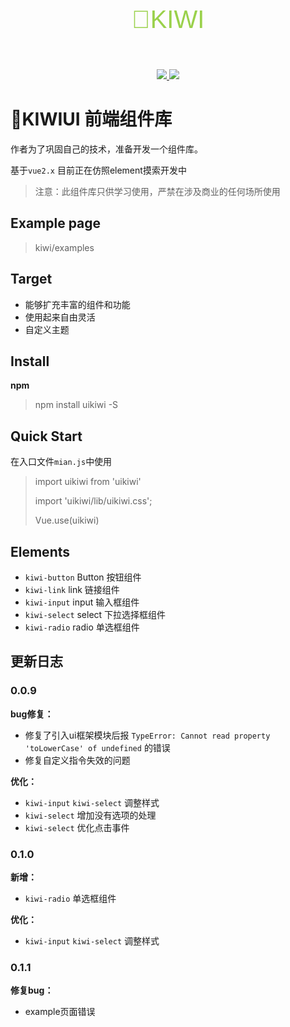 <p align="center" 
  style="
  line-height: 80px;
  font-size: 40px;
  font-family: 'Franklin Gothic Medium', 'Arial Narrow', Arial, sans-serif;
  color: #9AD14B;">
  🥝KIWI
</p>

<p align="center">
  <a href="https://www.npmjs.com/package/uikiwi">
    <img src="https://img.shields.io/badge/npm-0.1.1-green">
  </a>
  <a href="https://github.com/Iceseas/kiwiui">
    <img src="https://img.shields.io/badge/coverage-10%25-blue">
  </a>
</p>

# 🥝KIWIUI 前端组件库

作者为了巩固自己的技术，准备开发一个组件库。

基于`vue2.x` 目前正在仿照element摸索开发中

> 注意：此组件库只供学习使用，严禁在涉及商业的任何场所使用

## Example page
> kiwi/examples
  
## Target
  + 能够扩充丰富的组件和功能
  + 使用起来自由灵活
  + 自定义主题

## Install
**npm**

> npm install uikiwi -S

## Quick Start
在入口文件`mian.js`中使用
> import uikiwi from 'uikiwi'
> 
> import 'uikiwi/lib/uikiwi.css';
> 
> Vue.use(uikiwi)


## Elements
+ `kiwi-button` Button 按钮组件
+ `kiwi-link` link 链接组件
+ `kiwi-input` input 输入框组件
+ `kiwi-select` select 下拉选择框组件
+ `kiwi-radio` radio 单选框组件

## 更新日志
### 0.0.9
**bug修复：**
+ 修复了引入ui框架模块后报 `TypeError: Cannot read property 'toLowerCase' of undefined` 的错误
+ 修复自定义指令失效的问题

**优化：**
+ `kiwi-input` `kiwi-select` 调整样式
+ `kiwi-select` 增加没有选项的处理
+ `kiwi-select` 优化点击事件

### 0.1.0
**新增：**
+ `kiwi-radio` 单选框组件

**优化：**
+ `kiwi-input` `kiwi-select` 调整样式

### 0.1.1
**修复bug：**
+ example页面错误
